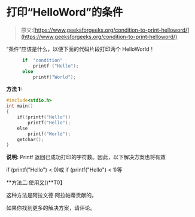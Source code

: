 # 打印“HelloWord”的条件

> 原文:[https://www.geeksforgeeks.org/condition-to-print-helloword/](https://www.geeksforgeeks.org/condition-to-print-helloword/)

“条件”应该是什么，以便下面的代码片段打印两个 HelloWorld！

```cpp
      if  "condition"
          printf ("Hello");
      else
          printf("World"); 

```

**方法 1:**

```cpp
#include<stdio.h>
int main()
{
    if(!printf("Hello"))
        printf("Hello");
    else
        printf("World");
    getchar();
}        
```

**说明:** Printf 返回已成功打印的字符数。因此，以下解决方案也将有效

if (printf("Hello") < 0)或 if (printf("Hello") < 1)等

**方法二:使用[叉()](https://www.geeksforgeeks.org/fork-system-call/)**T0】

这种方法是阿拉文德·阿拉帕蒂贡献的。

如果你找到更多的解决方案，请评论。